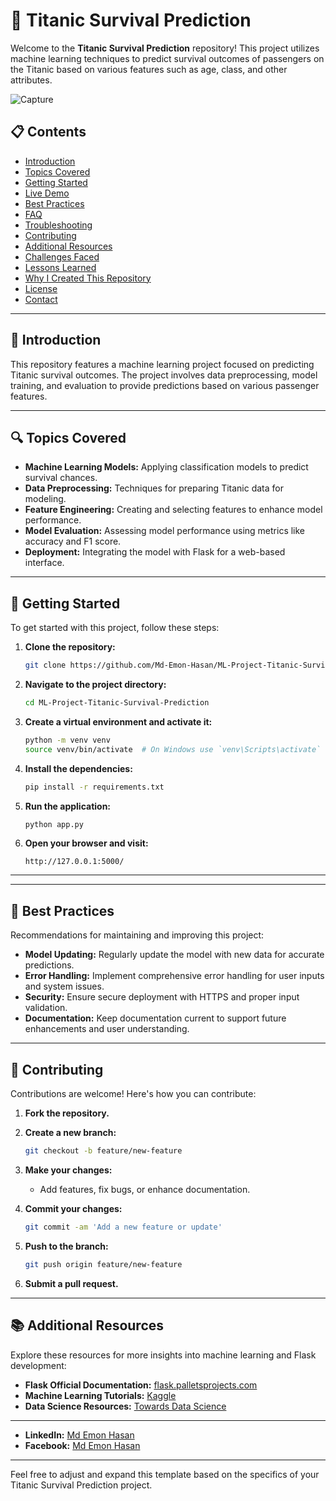 # 🚢 Titanic Survival Prediction

Welcome to the **Titanic Survival Prediction** repository! This project utilizes machine learning techniques to predict survival outcomes of passengers on the Titanic based on various features such as age, class, and other attributes.

![Capture](https://github.com/user-attachments/assets/8412602b-e18f-49b4-b72b-81414865d20e)

## 📋 Contents

- [Introduction](#introduction)
- [Topics Covered](#topics-covered)
- [Getting Started](#getting-started)
- [Live Demo](#live-demo)
- [Best Practices](#best-practices)
- [FAQ](#faq)
- [Troubleshooting](#troubleshooting)
- [Contributing](#contributing)
- [Additional Resources](#additional-resources)
- [Challenges Faced](#challenges-faced)
- [Lessons Learned](#lessons-learned)
- [Why I Created This Repository](#why-i-created-this-repository)
- [License](#license)
- [Contact](#contact)

---

## 📖 Introduction

This repository features a machine learning project focused on predicting Titanic survival outcomes. The project involves data preprocessing, model training, and evaluation to provide predictions based on various passenger features.

---

## 🔍 Topics Covered

- **Machine Learning Models:** Applying classification models to predict survival chances.
- **Data Preprocessing:** Techniques for preparing Titanic data for modeling.
- **Feature Engineering:** Creating and selecting features to enhance model performance.
- **Model Evaluation:** Assessing model performance using metrics like accuracy and F1 score.
- **Deployment:** Integrating the model with Flask for a web-based interface.

---

## 🚀 Getting Started

To get started with this project, follow these steps:

1. **Clone the repository:**

   ```bash
   git clone https://github.com/Md-Emon-Hasan/ML-Project-Titanic-Survival-Prediction.git
   ```

2. **Navigate to the project directory:**

   ```bash
   cd ML-Project-Titanic-Survival-Prediction
   ```

3. **Create a virtual environment and activate it:**

   ```bash
   python -m venv venv
   source venv/bin/activate  # On Windows use `venv\Scripts\activate`
   ```

4. **Install the dependencies:**

   ```bash
   pip install -r requirements.txt
   ```

5. **Run the application:**

   ```bash
   python app.py
   ```

6. **Open your browser and visit:**

   ```
   http://127.0.0.1:5000/
   ```

---



---

## 🌟 Best Practices

Recommendations for maintaining and improving this project:

- **Model Updating:** Regularly update the model with new data for accurate predictions.
- **Error Handling:** Implement comprehensive error handling for user inputs and system issues.
- **Security:** Ensure secure deployment with HTTPS and proper input validation.
- **Documentation:** Keep documentation current to support future enhancements and user understanding.

---




## 🤝 Contributing

Contributions are welcome! Here's how you can contribute:

1. **Fork the repository.**
2. **Create a new branch:**

   ```bash
   git checkout -b feature/new-feature
   ```

3. **Make your changes:**

   - Add features, fix bugs, or enhance documentation.

4. **Commit your changes:**

   ```bash
   git commit -am 'Add a new feature or update'
   ```

5. **Push to the branch:**

   ```bash
   git push origin feature/new-feature
   ```

6. **Submit a pull request.**

---

## 📚 Additional Resources

Explore these resources for more insights into machine learning and Flask development:

- **Flask Official Documentation:** [flask.palletsprojects.com](https://flask.palletsprojects.com/)
- **Machine Learning Tutorials:** [Kaggle](https://www.kaggle.com/learn/overview)
- **Data Science Resources:** [Towards Data Science](https://towardsdatascience.com/)

---

- **LinkedIn:** [Md Emon Hasan](https://www.linkedin.com/in/md-emon-hasan)
- **Facebook:** [Md Emon Hasan](https://www.facebook.com/mdemon.hasan2001/)

---

Feel free to adjust and expand this template based on the specifics of your Titanic Survival Prediction project.
